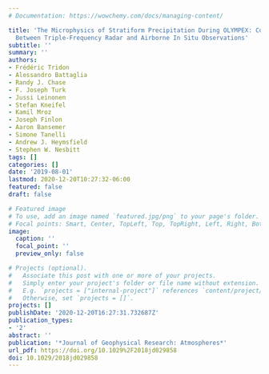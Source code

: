 ```yaml
---
# Documentation: https://wowchemy.com/docs/managing-content/

title: 'The Microphysics of Stratiform Precipitation During OLYMPEX: Compatibility
  Between Triple-Frequency Radar and Airborne In Situ Observations'
subtitle: ''
summary: ''
authors:
- Frédéric Tridon
- Alessandro Battaglia
- Randy J. Chase
- F. Joseph Turk
- Jussi Leinonen
- Stefan Kneifel
- Kamil Mroz
- Joseph Finlon
- Aaron Bansemer
- Simone Tanelli
- Andrew J. Heymsfield
- Stephen W. Nesbitt
tags: []
categories: []
date: '2019-08-01'
lastmod: 2020-12-20T10:27:32-06:00
featured: false
draft: false

# Featured image
# To use, add an image named `featured.jpg/png` to your page's folder.
# Focal points: Smart, Center, TopLeft, Top, TopRight, Left, Right, BottomLeft, Bottom, BottomRight.
image:
  caption: ''
  focal_point: ''
  preview_only: false

# Projects (optional).
#   Associate this post with one or more of your projects.
#   Simply enter your project's folder or file name without extension.
#   E.g. `projects = ["internal-project"]` references `content/project/deep-learning/index.md`.
#   Otherwise, set `projects = []`.
projects: []
publishDate: '2020-12-20T16:27:31.732687Z'
publication_types:
- '2'
abstract: ''
publication: '*Journal of Geophysical Research: Atmospheres*'
url_pdf: https://doi.org/10.1029%2F2018jd029858
doi: 10.1029/2018jd029858
---
```

